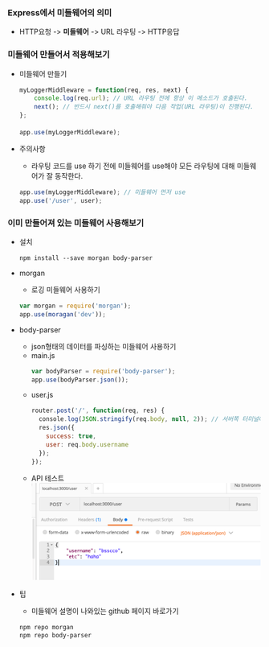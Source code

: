 ### Express에서 미들웨어의 의미
- HTTP요청 -> **미들웨어** -> URL 라우팅 -> HTTP응답

### 미들웨어 만들어서 적용해보기
- 미들웨어 만들기
	```javascript
	myLoggerMiddleware = function(req, res, next) {
		console.log(req.url); // URL 라우팅 전에 항상 이 메소드가 호출된다.
		next(); // 반드시 next()를 호출해줘야 다음 작업(URL 라우팅)이 진행된다.
	};

	app.use(myLoggerMiddleware);
	```
	
- 주의사항
	- 라우팅 코드를 use 하기 전에 미들웨어를 use해야 모든 라우팅에 대해 미들웨어가 잘 동작한다.
	```javascript
	app.use(myLoggerMiddleware); // 미들웨어 먼저 use
	app.use('/user', user); 
	```

### 이미 만들어져 있는 미들웨어 사용해보기
- 설치
	```cli
	npm install --save morgan body-parser
	```
- morgan
	- 로깅 미들웨어 사용하기
	```javascript
	var morgan = require('morgan');
	app.use(moragan('dev'));
	```
	
- body-parser
	- json형태의 데이터를 파싱하는 미들웨어 사용하기
	- main.js
		```javascript
		var bodyParser = require('body-parser');
		app.use(bodyParser.json());
		```
	- user.js
		```javascript
		router.post('/', function(req, res) {
		  console.log(JSON.stringify(req.body, null, 2)); // 서버쪽 터미널에 로깅한다. body-parser 덕에 req.body로 접근할 수 있다.
		  res.json({
		    success: true,
		    user: req.body.username
		  });
		});
		```
	- API 테스트
		![body-parser](https://github.com/bsscco/react-study/blob/master/inflearn/backend/03-body-parser.png)
		

- 팁
	- 미들웨어 설명이 나와있는 github 페이지 바로가기
	```cli
	npm repo morgan
	npm repo body-parser
	```
